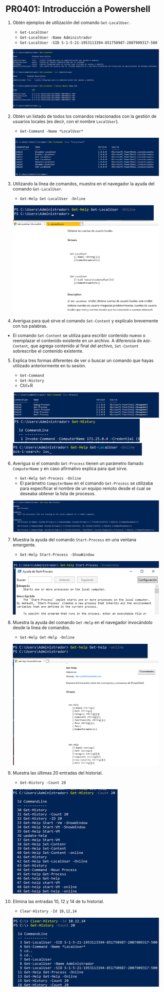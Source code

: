 # PR0401: Introducción a Powershell

1. Obtén ejemplos de utilización del comando `Get-LocalUser`.
   
   - `Get-LocalUser`
   - `Get-LocalUser -Name Administrador`
   - `Get-LocalUser -SID S-1-5-21-1953113394-851750987-2007909317-500`
  
    ![alt](./img/Ej%201.png)

2. Obtén un listado de todos los comandos relacionados con la gestión de usuarios locales (es decir, con el nombre `LocalUser`).

    - `Get-Command -Name *LocalUser*`    

    ![alt](./img/Ej%202.png)

3. Utilizando la línea de comandos, muestra en el navegador la ayuda del comando `Get-LocalUser`.

   - `Get-Help Get-LocalUser -Online`   
    
   ![alt](./img/Ej%203%20(1).png)
   ![alt](./img/Ej%203%20(2).png)

4. Averigua para qué sirve el comando `Set-Content` y explícalo brevemente con tus palabras.

- El comando `Set-Content` se utiliza para escribir contenido nuevo o reemplazar el contenido existente en un archivo. A diferencia de `Add-Content`, que agrega contenido al final del archivo, `Set-Content` sobrescribe el contenido existente.

5. Explica tres formas diferentes de ver o buscar un comando que hayas utilizado anteriormente en tu sesión.
    - `Get-Command`
    - `Get-History`
    - Ctrl+R 

    ![alt](./img/ej%205.png)
    ![alt](./img/Ej%205%20(1).png)
    ![alt](./img/Ej%205%20(3).png)

6. Averigua si el comando `Get-Process` tienen un parámetro llamado `ComputerName` y en caso afirmativo explica para qué sirve.
   
   - `Get-Help Get-Process -Online`
   - El parámetro `ComputerName` en el comando `Get-Process` se utilizaba para especificar el nombre de un equipo remoto desde el cual se deseaba obtener la lista de procesos.

   ![alt](./img/Ej%206.png)

7. Muestra la ayuda del comando `Start-Process` en una ventana emergente.

   - `Get-Help Start-Process -ShowWindow`

   ![alt](./img/Ej%207.png)

8. Muestra la ayuda del comando `Get-Help` en el navegador invocándolo desde la línea de comandos.
   
    - `Get-Help Get-Help -Online`
  
    ![alt](./img/EJ%208%20(1).png)
    ![alt](./img/EJ%208%20(2).png)

9.  Muestra las últimas 20 entradas del historial.

    - `Get-History -Count 20`

    ![alt](./img/Ej%209.png)

10. Elimina las entradas 10, 12 y 14 de tu historial.

    - `Clear-History -Id 10,12,14`
  
    ![alt](./img/Ej%2010.png)
